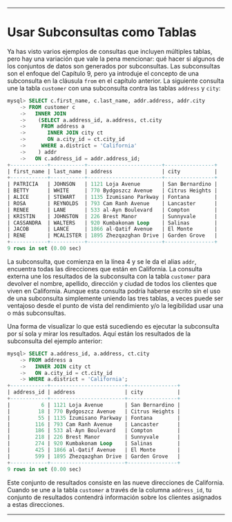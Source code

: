 
---

# Usar Subconsultas como Tablas

Ya has visto varios ejemplos de consultas que incluyen múltiples tablas, pero hay una variación que vale la pena mencionar: qué hacer si algunos de los conjuntos de datos son generados por subconsultas. Las subconsultas son el enfoque del Capítulo 9, pero ya introduje el concepto de una subconsulta en la cláusula `from` en el capítulo anterior. La siguiente consulta une la tabla `customer` con una subconsulta contra las tablas `address` y `city`:

```sql
mysql> SELECT c.first_name, c.last_name, addr.address, addr.city
    -> FROM customer c
    ->   INNER JOIN
    ->    (SELECT a.address_id, a.address, ct.city
    ->     FROM address a
    ->       INNER JOIN city ct
    ->       ON a.city_id = ct.city_id
    ->     WHERE a.district = 'California'
    ->    ) addr
    ->   ON c.address_id = addr.address_id;
+------------+-----------+------------------------+----------------+
| first_name | last_name | address                | city           |
+------------+-----------+------------------------+----------------+
| PATRICIA   | JOHNSON   | 1121 Loja Avenue       | San Bernardino |
| BETTY      | WHITE     | 770 Bydgoszcz Avenue   | Citrus Heights |
| ALICE      | STEWART   | 1135 Izumisano Parkway | Fontana        |
| ROSA       | REYNOLDS  | 793 Cam Ranh Avenue    | Lancaster      |
| RENEE      | LANE      | 533 al-Ayn Boulevard   | Compton        |
| KRISTIN    | JOHNSTON  | 226 Brest Manor        | Sunnyvale      |
| CASSANDRA  | WALTERS   | 920 Kumbakonam Loop    | Salinas        |
| JACOB      | LANCE     | 1866 al-Qatif Avenue   | El Monte       |
| RENE       | MCALISTER | 1895 Zhezqazghan Drive | Garden Grove   |
+------------+-----------+------------------------+----------------+
9 rows in set (0.00 sec)
```

La subconsulta, que comienza en la línea 4 y se le da el alias `addr`, encuentra todas las direcciones que están en California. La consulta externa une los resultados de la subconsulta con la tabla `customer` para devolver el nombre, apellido, dirección y ciudad de todos los clientes que viven en California. Aunque esta consulta podría haberse escrito sin el uso de una subconsulta simplemente uniendo las tres tablas, a veces puede ser ventajoso desde el punto de vista del rendimiento y/o la legibilidad usar una o más subconsultas.

Una forma de visualizar lo que está sucediendo es ejecutar la subconsulta por sí sola y mirar los resultados. Aquí están los resultados de la subconsulta del ejemplo anterior:

```sql
mysql> SELECT a.address_id, a.address, ct.city
    -> FROM address a
    ->   INNER JOIN city ct
    ->   ON a.city_id = ct.city_id
    -> WHERE a.district = 'California';
+------------+------------------------+----------------+
| address_id | address                | city           |
+------------+------------------------+----------------+
|          6 | 1121 Loja Avenue       | San Bernardino |
|         18 | 770 Bydgoszcz Avenue   | Citrus Heights |
|         55 | 1135 Izumisano Parkway | Fontana        |
|        116 | 793 Cam Ranh Avenue    | Lancaster      |
|        186 | 533 al-Ayn Boulevard   | Compton        |
|        218 | 226 Brest Manor        | Sunnyvale      |
|        274 | 920 Kumbakonam Loop    | Salinas        |
|        425 | 1866 al-Qatif Avenue   | El Monte       |
|        599 | 1895 Zhezqazghan Drive | Garden Grove   |
+------------+------------------------+----------------+
9 rows in set (0.00 sec)
```

Este conjunto de resultados consiste en las nueve direcciones de California. Cuando se une a la tabla `customer` a través de la columna `address_id`, tu conjunto de resultados contendrá información sobre los clientes asignados a estas direcciones.

---

